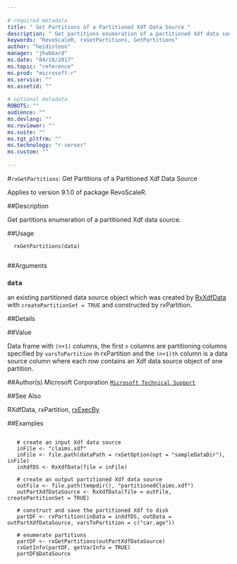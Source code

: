 ```yaml
--- 
 
# required metadata 
title: " Get Partitions of a Partitioned Xdf Data Source " 
description: " Get partitions enumeration of a partitioned Xdf data source. " 
keywords: "RevoScaleR, rxGetPartitions, GetPartitions" 
author: "heidisteen" 
manager: "jhubbard" 
ms.date: "04/18/2017" 
ms.topic: "reference" 
ms.prod: "microsoft-r" 
ms.service: "" 
ms.assetid: "" 
 
# optional metadata 
ROBOTS: "" 
audience: "" 
ms.devlang: "" 
ms.reviewer: "" 
ms.suite: "" 
ms.tgt_pltfrm: "" 
ms.technology: "r-server" 
ms.custom: "" 
 
--- 
```

 
 
 
 
 #`rxGetPartitions`:  Get Partitions of a Partitioned Xdf Data Source 

 Applies to version 9.1.0 of package RevoScaleR.
 
 
 ##Description
 
Get partitions enumeration of a partitioned Xdf data source.
 
 
 ##Usage

```   
  rxGetPartitions(data)
 
```
 
 
 ##Arguments

   
    
 ### `data`
 an existing partitioned data source object which was created by [RxXdfData](RxXdfData.md) with `createPartitionSet = TRUE` and constructed by rxPartition. 
  
 
 
 ##Details
 

 
 
 
 ##Value
 
Data frame with `(n+1)` columns, the first `n` columns are partitioning columns specified by `varsToPartition` in rxPartition and the `(n+1)th` column is a data source column where each row contains an Xdf data source object of one partition.
 
 
 ##Author(s)
 Microsoft Corporation [`Microsoft Technical Support`](https://go.microsoft.com/fwlink/?LinkID=698556&clcid=0x409)
 
 
 
 ##See Also
 
RXdfData,
rxPartition,
[rxExecBy](rxExecBy.md)
   
 
 ##Examples

 ```
   
    # create an input Xdf data source
    inFile <- "claims.xdf"
    inFile <- file.path(dataPath = rxGetOption(opt = "sampleDataDir"), inFile)
    inXdfDS <- RxXdfData(file = inFile)
  
    # create an output partitioned Xdf data source
    outFile <- file.path(tempdir(), "partitionedClaims.xdf")
    outPartXdfDataSource <- RxXdfData(file = outFile, createPartitionSet = TRUE)
  
    # construct and save the partitioned Xdf to disk
    partDF <- rxPartition(inData = inXdfDS, outData = outPartXdfDataSource, varsToPartition = c("car.age"))
    
    # enumerate partitions
    partDF <- rxGetPartitions(outPartXdfDataSource)
    rxGetInfo(partDF, getVarInfo = TRUE)
    partDF$DataSource
 
```
 
